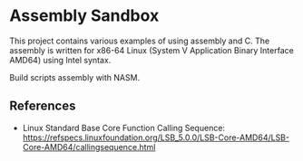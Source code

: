 # Assembly Sandbox

This project contains various examples of using assembly and C. The assembly is written for x86-64 Linux (System V Application Binary Interface
AMD64) using Intel syntax.

Build scripts assembly with NASM.

## References

* Linux Standard Base Core Function Calling Sequence: https://refspecs.linuxfoundation.org/LSB_5.0.0/LSB-Core-AMD64/LSB-Core-AMD64/callingsequence.html

